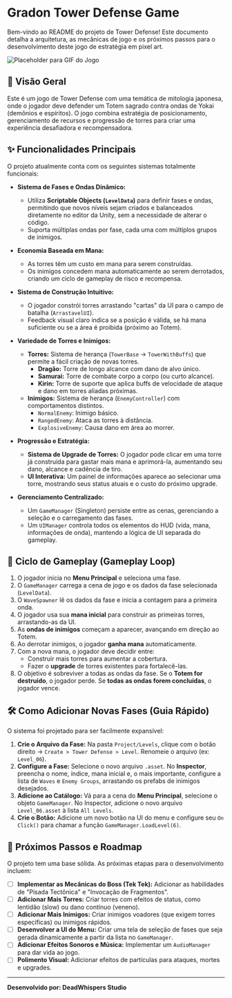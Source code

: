 # Gradon Tower Defense Game

Bem-vindo ao README do projeto de Tower Defense! Este documento detalha a arquitetura, as mecânicas de jogo e os próximos passos para o desenvolvimento deste jogo de estratégia em pixel art.

![Placeholder para GIF do Jogo](https://via.placeholder.com/600x300.png?text=Adicione+um+GIF+do+seu+gameplay+aqui!)

## 📜 Visão Geral

Este é um jogo de Tower Defense com uma temática de mitologia japonesa, onde o jogador deve defender um Totem sagrado contra ondas de Yokai (demônios e espíritos). O jogo combina estratégia de posicionamento, gerenciamento de recursos e progressão de torres para criar uma experiência desafiadora e recompensadora.

## ✨ Funcionalidades Principais

O projeto atualmente conta com os seguintes sistemas totalmente funcionais:

*   **Sistema de Fases e Ondas Dinâmico:**
    *   Utiliza **Scriptable Objects (`LevelData`)** para definir fases e ondas, permitindo que novos níveis sejam criados e balanceados diretamente no editor da Unity, sem a necessidade de alterar o código.
    *   Suporta múltiplas ondas por fase, cada uma com múltiplos grupos de inimigos.

*   **Economia Baseada em Mana:**
    *   As torres têm um custo em mana para serem construídas.
    *   Os inimigos concedem mana automaticamente ao serem derrotados, criando um ciclo de gameplay de risco e recompensa.

*   **Sistema de Construção Intuitivo:**
    *   O jogador constrói torres arrastando "cartas" da UI para o campo de batalha (`ArrastavelUI`).
    *   Feedback visual claro indica se a posição é válida, se há mana suficiente ou se a área é proibida (próximo ao Totem).

*   **Variedade de Torres e Inimigos:**
    *   **Torres:** Sistema de herança (`TowerBase` -> `TowerWithBuffs`) que permite a fácil criação de novas torres.
        *   **Dragão:** Torre de longo alcance com dano de alvo único.
        *   **Samurai:** Torre de combate corpo a corpo (ou curto alcance).
        *   **Kirin:** Torre de suporte que aplica buffs de velocidade de ataque e dano em torres aliadas próximas.
    *   **Inimigos:** Sistema de herança (`EnemyController`) com comportamentos distintos.
        *   `NormalEnemy`: Inimigo básico.
        *   `RangedEnemy`: Ataca as torres à distância.
        *   `ExplosiveEnemy`: Causa dano em área ao morrer.

*   **Progressão e Estratégia:**
    *   **Sistema de Upgrade de Torres:** O jogador pode clicar em uma torre já construída para gastar mais mana e aprimorá-la, aumentando seu dano, alcance e cadência de tiro.
    *   **UI Interativa:** Um painel de informações aparece ao selecionar uma torre, mostrando seus status atuais e o custo do próximo upgrade.

*   **Gerenciamento Centralizado:**
    *   Um `GameManager` (Singleton) persiste entre as cenas, gerenciando a seleção e o carregamento das fases.
    *   Um `UIManager` controla todos os elementos do HUD (vida, mana, informações de onda), mantendo a lógica de UI separada do gameplay.

## 🔄 Ciclo de Gameplay (Gameplay Loop)

1.  O jogador inicia no **Menu Principal** e seleciona uma fase.
2.  O `GameManager` carrega a cena de jogo e os dados da fase selecionada (`LevelData`).
3.  O `WaveSpawner` lê os dados da fase e inicia a contagem para a primeira onda.
4.  O jogador usa sua **mana inicial** para construir as primeiras torres, arrastando-as da UI.
5.  As **ondas de inimigos** começam a aparecer, avançando em direção ao Totem.
6.  Ao derrotar inimigos, o jogador **ganha mana** automaticamente.
7.  Com a nova mana, o jogador deve decidir entre:
    *   Construir mais torres para aumentar a cobertura.
    *   Fazer o **upgrade** de torres existentes para fortalecê-las.
8.  O objetivo é sobreviver a todas as ondas da fase. Se o **Totem for destruído**, o jogador perde. Se **todas as ondas forem concluídas**, o jogador vence.

## 🛠️ Como Adicionar Novas Fases (Guia Rápido)

O sistema foi projetado para ser facilmente expansível:

1.  **Crie o Arquivo da Fase:** Na pasta `Project/Levels`, clique com o botão direito -> `Create > Tower Defense > Level`. Renomeie o arquivo (ex: `Level_06`).
2.  **Configure a Fase:** Selecione o novo arquivo `.asset`. No **Inspector**, preencha o nome, índice, mana inicial e, o mais importante, configure a lista de `Waves` e `Enemy Groups`, arrastando os prefabs de inimigos desejados.
3.  **Adicione ao Catálogo:** Vá para a cena do **Menu Principal**, selecione o objeto `GameManager`. No Inspector, adicione o novo arquivo `Level_06.asset` à lista `All Levels`.
4.  **Crie o Botão:** Adicione um novo botão na UI do menu e configure seu `On Click()` para chamar a função `GameManager.LoadLevel(6)`.

## 🚀 Próximos Passos e Roadmap

O projeto tem uma base sólida. As próximas etapas para o desenvolvimento incluem:

- [ ] **Implementar as Mecânicas do Boss (Tek Tek):** Adicionar as habilidades de "Pisada Tectônica" e "Invocação de Fragmentos".
- [ ] **Adicionar Mais Torres:** Criar torres com efeitos de status, como lentidão (slow) ou dano contínuo (veneno).
- [ ] **Adicionar Mais Inimigos:** Criar inimigos voadores (que exigem torres específicas) ou inimigos rápidos.
- [ ] **Desenvolver a UI do Menu:** Criar uma tela de seleção de fases que seja gerada dinamicamente a partir da lista no `GameManager`.
- [ ] **Adicionar Efeitos Sonoros e Música:** Implementar um `AudioManager` para dar vida ao jogo.
- [ ] **Polimento Visual:** Adicionar efeitos de partículas para ataques, mortes e upgrades.

---
**Desenvolvido por: DeadWhispers Studio**
